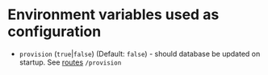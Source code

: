 Environment variables used as configuration
============================================

* `provision` (`true`|`false`) (Default: `false`) - should database be updated on startup.
   See [routes](routes) `/provision`
